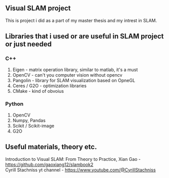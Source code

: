 ## Visual SLAM project 
This is project i did as a part of my master thesis and my intrest in SLAM. 

## Libraries that i used or are useful in SLAM project or just needed  
### C++ 
1. Eigen - matrix operation library, similar to matlab, it's a must 
2. OpenCV - can't you computer vision without opencv
3. Pangolin - library for SLAM visualization based on OpneGL 
4. Ceres / G2O - optimization libraries
5. CMake - kind of obvoius 

### Python 
1. OpenCV 
2. Numpy, Pandas 
3. Scikit / Scikit-image
4. G2O


## Useful materials, theory etc. 

Introduction to Visual SLAM: From Theory to Practice, Xian Gao - https://github.com/gaoxiang12/slambook2 <br />
Cyrill Stachniss yt channel - https://www.youtube.com/@CyrillStachniss <br />

